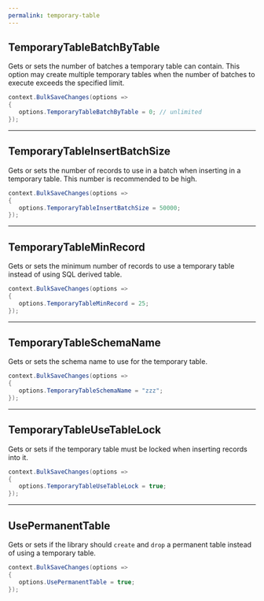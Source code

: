 ```yaml
---
permalink: temporary-table
---
```


## TemporaryTableBatchByTable
Gets or sets the number of batches a temporary table can contain. This option may create multiple temporary tables when the number of batches to execute exceeds the specified limit.


```csharp
context.BulkSaveChanges(options =>
{
   options.TemporaryTableBatchByTable = 0; // unlimited
});
```

---

## TemporaryTableInsertBatchSize
Gets or sets the number of records to use in a batch when inserting in a temporary table. This number is recommended to be high.


```csharp
context.BulkSaveChanges(options =>
{
   options.TemporaryTableInsertBatchSize = 50000;
});
```

---

## TemporaryTableMinRecord
Gets or sets the minimum number of records to use a temporary table instead of using SQL derived table.


```csharp
context.BulkSaveChanges(options =>
{
   options.TemporaryTableMinRecord = 25;
});
```

---

## TemporaryTableSchemaName
Gets or sets the schema name to use for the temporary table.


```csharp
context.BulkSaveChanges(options =>
{
   options.TemporaryTableSchemaName = "zzz";
});
```

---

## TemporaryTableUseTableLock
Gets or sets if the temporary table must be locked when inserting records into it.


```csharp
context.BulkSaveChanges(options =>
{
   options.TemporaryTableUseTableLock = true;
});
```


---

## UsePermanentTable
Gets or sets if the library should `create` and `drop` a permanent table instead of using a temporary table.


```csharp
context.BulkSaveChanges(options =>
{
   options.UsePermanentTable = true;
});
```
